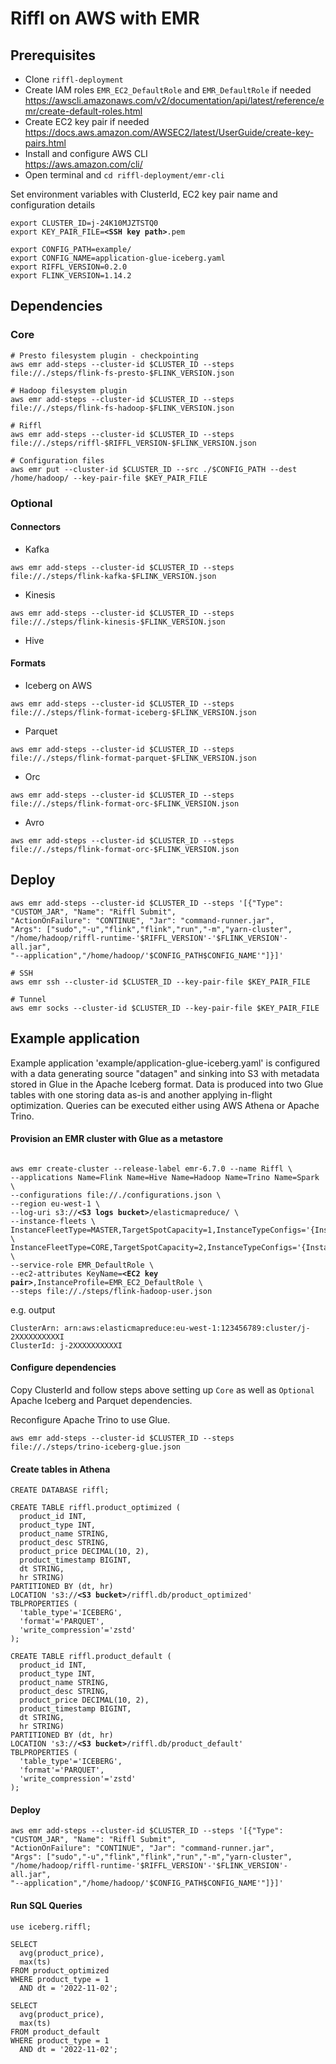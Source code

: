 # Riffl on AWS with EMR 

## Prerequisites
- Clone `riffl-deployment` 
- Create IAM roles `EMR_EC2_DefaultRole` and `EMR_DefaultRole` if needed\
  https://awscli.amazonaws.com/v2/documentation/api/latest/reference/emr/create-default-roles.html
- Create EC2 key pair if needed\
  https://docs.aws.amazon.com/AWSEC2/latest/UserGuide/create-key-pairs.html
- Install and configure AWS CLI\
  https://aws.amazon.com/cli/
- Open terminal and `cd riffl-deployment/emr-cli`

Set environment variables with ClusterId, EC2 key pair name and configuration details

<pre><code>export CLUSTER_ID=j-24K10MJZTSTQ0
export KEY_PAIR_FILE=<b>&lt;SSH key path&gt;</b>.pem

export CONFIG_PATH=example/
export CONFIG_NAME=application-glue-iceberg.yaml
export RIFFL_VERSION=0.2.0
export FLINK_VERSION=1.14.2
</code></pre>

## Dependencies
### Core
```
# Presto filesystem plugin - checkpointing
aws emr add-steps --cluster-id $CLUSTER_ID --steps file://./steps/flink-fs-presto-$FLINK_VERSION.json

# Hadoop filesystem plugin
aws emr add-steps --cluster-id $CLUSTER_ID --steps file://./steps/flink-fs-hadoop-$FLINK_VERSION.json

# Riffl
aws emr add-steps --cluster-id $CLUSTER_ID --steps file://./steps/riffl-$RIFFL_VERSION-$FLINK_VERSION.json

# Configuration files
aws emr put --cluster-id $CLUSTER_ID --src ./$CONFIG_PATH --dest /home/hadoop/ --key-pair-file $KEY_PAIR_FILE
```

### Optional

#### Connectors

* Kafka
```
aws emr add-steps --cluster-id $CLUSTER_ID --steps file://./steps/flink-kafka-$FLINK_VERSION.json
```

* Kinesis
```
aws emr add-steps --cluster-id $CLUSTER_ID --steps file://./steps/flink-kinesis-$FLINK_VERSION.json
```

* Hive

#### Formats

* Iceberg on AWS
```
aws emr add-steps --cluster-id $CLUSTER_ID --steps file://./steps/flink-format-iceberg-$FLINK_VERSION.json
```

* Parquet
```
aws emr add-steps --cluster-id $CLUSTER_ID --steps file://./steps/flink-format-parquet-$FLINK_VERSION.json
```

* Orc
```
aws emr add-steps --cluster-id $CLUSTER_ID --steps file://./steps/flink-format-orc-$FLINK_VERSION.json
```

* Avro
```
aws emr add-steps --cluster-id $CLUSTER_ID --steps file://./steps/flink-format-orc-$FLINK_VERSION.json
```


## Deploy
```
aws emr add-steps --cluster-id $CLUSTER_ID --steps '[{"Type": "CUSTOM_JAR", "Name": "Riffl Submit", 
"ActionOnFailure": "CONTINUE", "Jar": "command-runner.jar", 
"Args": ["sudo","-u","flink","flink","run","-m","yarn-cluster", 
"/home/hadoop/riffl-runtime-'$RIFFL_VERSION'-'$FLINK_VERSION'-all.jar", 
"--application","/home/hadoop/'$CONFIG_PATH$CONFIG_NAME'"]}]'

# SSH
aws emr ssh --cluster-id $CLUSTER_ID --key-pair-file $KEY_PAIR_FILE

# Tunnel
aws emr socks --cluster-id $CLUSTER_ID --key-pair-file $KEY_PAIR_FILE					
```

## Example application

Example application 'example/application-glue-iceberg.yaml' is configured with a data generating source "datagen" and sinking into S3 with metadata stored in Glue in the Apache Iceberg format.
Data is produced into two Glue tables with one storing data as-is and another applying in-flight optimization. Queries can be executed either using AWS Athena or Apache Trino.

#### Provision an EMR cluster with Glue as a metastore  

<pre><code>
aws emr create-cluster --release-label emr-6.7.0 --name Riffl \
--applications Name=Flink Name=Hive Name=Hadoop Name=Trino Name=Spark \
--configurations file://./configurations.json \
--region eu-west-1 \
--log-uri s3://<b>&lt;S3 logs bucket&gt;</b>/elasticmapreduce/ \
--instance-fleets \
InstanceFleetType=MASTER,TargetSpotCapacity=1,InstanceTypeConfigs='{InstanceType=m5d.xlarge}' \
InstanceFleetType=CORE,TargetSpotCapacity=2,InstanceTypeConfigs='{InstanceType=m5d.xlarge}' \
--service-role EMR_DefaultRole \
--ec2-attributes KeyName=<b>&lt;EC2 key pair&gt;</b>,InstanceProfile=EMR_EC2_DefaultRole \
--steps file://./steps/flink-hadoop-user.json
</code></pre>
e.g. output
```
ClusterArn: arn:aws:elasticmapreduce:eu-west-1:123456789:cluster/j-2XXXXXXXXXXI
ClusterId: j-2XXXXXXXXXXI
```

#### Configure dependencies
Copy ClusterId and follow steps above setting up `Core` as well as `Optional` Apache Iceberg and Parquet dependencies. 

Reconfigure Apache Trino to use Glue.
```
aws emr add-steps --cluster-id $CLUSTER_ID --steps file://./steps/trino-iceberg-glue.json
```

#### Create tables in Athena
<pre><code>CREATE DATABASE riffl;

CREATE TABLE riffl.product_optimized (
  product_id INT,
  product_type INT,
  product_name STRING,
  product_desc STRING,
  product_price DECIMAL(10, 2),
  product_timestamp BIGINT, 
  dt STRING,
  hr STRING) 
PARTITIONED BY (dt, hr) 
LOCATION 's3://<b>&lt;S3 bucket&gt;</b>/riffl.db/product_optimized' 
TBLPROPERTIES (
  'table_type'='ICEBERG',
  'format'='PARQUET',
  'write_compression'='zstd'
);

CREATE TABLE riffl.product_default (
  product_id INT,
  product_type INT,
  product_name STRING,
  product_desc STRING,
  product_price DECIMAL(10, 2),
  product_timestamp BIGINT, 
  dt STRING,
  hr STRING) 
PARTITIONED BY (dt, hr) 
LOCATION 's3://<b>&lt;S3 bucket&gt;</b>/riffl.db/product_default' 
TBLPROPERTIES (
  'table_type'='ICEBERG',
  'format'='PARQUET',
  'write_compression'='zstd'
);
</code></pre>

#### Deploy
```
aws emr add-steps --cluster-id $CLUSTER_ID --steps '[{"Type": "CUSTOM_JAR", "Name": "Riffl Submit",
"ActionOnFailure": "CONTINUE", "Jar": "command-runner.jar",
"Args": ["sudo","-u","flink","flink","run","-m","yarn-cluster",
"/home/hadoop/riffl-runtime-'$RIFFL_VERSION'-'$FLINK_VERSION'-all.jar",
"--application","/home/hadoop/'$CONFIG_PATH$CONFIG_NAME'"]}]'
```

#### Run SQL Queries

```
use iceberg.riffl;

SELECT 
  avg(product_price), 
  max(ts)
FROM product_optimized
WHERE product_type = 1 
  AND dt = '2022-11-02';
  
SELECT 
  avg(product_price), 
  max(ts)
FROM product_default
WHERE product_type = 1 
  AND dt = '2022-11-02';
```

